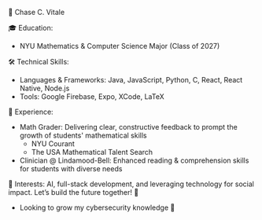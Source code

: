 🌟 Chase C. Vitale

🎓 Education:
  - NYU Mathematics & Computer Science Major (Class of 2027)

🛠 Technical Skills:
  - Languages & Frameworks: Java, JavaScript, Python, C, React, React Native, Node.js
  - Tools: Google Firebase, Expo, XCode, LaTeX

👔 Experience:
  - Math Grader: Delivering clear, constructive feedback to prompt the growth of students' mathematical skills
    - NYU Courant 
    - The USA Mathematical Talent Search
  - Clinician @ Lindamood-Bell: Enhanced reading & comprehension skills for students with diverse needs

🎯 Interests: AI, full-stack development, and leveraging technology for social impact. Let’s build the future together! 🚀
  - Looking to grow my cybersecurity knowledge 🔐
